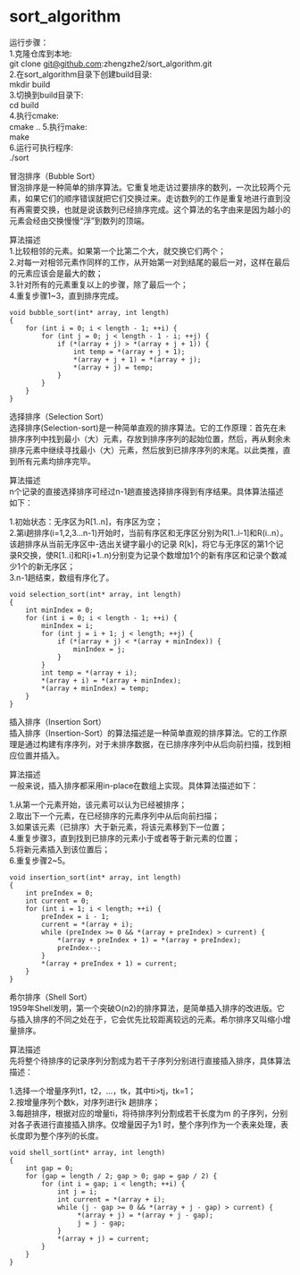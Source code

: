 # sort_algorithm  
运行步骤：  
1.克隆仓库到本地:   
git clone git@github.com:zhengzhe2/sort_algorithm.git   
2.在sort_algorithm目录下创建build目录:    
mkdir build    
3.切换到build目录下:  
cd build      
4.执行cmake:    
cmake .. 
5.执行make:  
make    
6.运行可执行程序:  
./sort  

冒泡排序（Bubble Sort）  
冒泡排序是一种简单的排序算法。它重复地走访过要排序的数列，一次比较两个元素，如果它们的顺序错误就把它们交换过来。走访数列的工作是重复地进行直到没有再需要交换，也就是说该数列已经排序完成。这个算法的名字由来是因为越小的元素会经由交换慢慢“浮”到数列的顶端。     
  
算法描述  
1.比较相邻的元素。如果第一个比第二个大，就交换它们两个；  
2.对每一对相邻元素作同样的工作，从开始第一对到结尾的最后一对，这样在最后的元素应该会是最大的数；  
3.针对所有的元素重复以上的步骤，除了最后一个；  
4.重复步骤1~3，直到排序完成。  
  
```    
void bubble_sort(int* array, int length)  
{  
    for (int i = 0; i < length - 1; ++i) {  
        for (int j = 0; j < length - 1 - i; ++j) {  
            if (*(array + j) > *(array + j + 1)) {  
                int temp = *(array + j + 1);  
                *(array + j + 1) = *(array + j);  
                *(array + j) = temp;  
            }  
        }  
    }  
}  
```  
  
选择排序（Selection Sort）  
选择排序(Selection-sort)是一种简单直观的排序算法。它的工作原理：首先在未排序序列中找到最小（大）元素，存放到排序序列的起始位置，然后，再从剩余未排序元素中继续寻找最小（大）元素，然后放到已排序序列的末尾。以此类推，直到所有元素均排序完毕。   
  
算法描述  
n个记录的直接选择排序可经过n-1趟直接选择排序得到有序结果。具体算法描述如下：  
  
1.初始状态：无序区为R[1..n]，有序区为空；  
2.第i趟排序(i=1,2,3…n-1)开始时，当前有序区和无序区分别为R[1..i-1]和R(i..n）。该趟排序从当前无序区中-选出关键字最小的记录 R[k]，将它与无序区的第1个记录R交换，使R[1..i]和R[i+1..n)分别变为记录个数增加1个的新有序区和记录个数减少1个的新无序区；  
3.n-1趟结束，数组有序化了。
     
```  
void selection_sort(int* array, int length)  
{  
    int minIndex = 0;  
    for (int i = 0; i < length - 1; ++i) {  
        minIndex = i;  
        for (int j = i + 1; j < length; ++j) {  
            if (*(array + j) < *(array + minIndex)) {  
                minIndex = j;  
            }  
        }  
        int temp = *(array + i);  
        *(array + i) = *(array + minIndex);  
        *(array + minIndex) = temp;      
    }  
}  
```  
   
插入排序（Insertion Sort）  
插入排序（Insertion-Sort）的算法描述是一种简单直观的排序算法。它的工作原理是通过构建有序序列，对于未排序数据，在已排序序列中从后向前扫描，找到相应位置并插入。  
   
算法描述  
一般来说，插入排序都采用in-place在数组上实现。具体算法描述如下：  
  
1.从第一个元素开始，该元素可以认为已经被排序；  
2.取出下一个元素，在已经排序的元素序列中从后向前扫描；  
3.如果该元素（已排序）大于新元素，将该元素移到下一位置；  
4.重复步骤3，直到找到已排序的元素小于或者等于新元素的位置；  
5.将新元素插入到该位置后；  
6.重复步骤2~5。  
   
```  
void insertion_sort(int* array, int length)  
{  
    int preIndex = 0;  
    int current = 0;  
    for (int i = 1; i < length; ++i) {  
        preIndex = i - 1;  
        current = *(array + i);  
        while (preIndex >= 0 && *(array + preIndex) > current) {  
            *(array + preIndex + 1) = *(array + preIndex);  
            preIndex--;      
        }  
        *(array + preIndex + 1) = current;  
    }  
}   
```  
   
希尔排序（Shell Sort）  
1959年Shell发明，第一个突破O(n2)的排序算法，是简单插入排序的改进版。它与插入排序的不同之处在于，它会优先比较距离较远的元素。希尔排序又叫缩小增量排序。  
  
算法描述  
先将整个待排序的记录序列分割成为若干子序列分别进行直接插入排序，具体算法描述：  
  
1.选择一个增量序列t1，t2，…，tk，其中ti>tj，tk=1；  
2.按增量序列个数k，对序列进行k 趟排序；  
3.每趟排序，根据对应的增量ti，将待排序列分割成若干长度为m 的子序列，分别对各子表进行直接插入排序。仅增量因子为1 时，整个序列作为一个表来处理，表长度即为整个序列的长度。  
  
```  
void shell_sort(int* array, int length)   
{  
    int gap = 0;  
    for (gap = length / 2; gap > 0; gap = gap / 2) {  
        for (int i = gap; i < length; ++i) {  
            int j = i;  
            int current = *(array + i);   
            while (j - gap >= 0 && *(array + j - gap) > current) {  
                 *(array + j) = *(array + j - gap);  
                 j = j - gap;  
            }  
            *(array + j) = current;  
        }  
    }       
}
```   